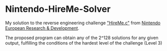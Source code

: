 # Nintendo-HireMe-Solver

My solution to the reverse engineering challenge ["HireMe.c"](https://www.nerd.nintendo.com/files/HireMe) from [Nintendo European Research & Development](https://www.nerd.nintendo.com/).

The proposed program can obtain any of the 2^128 solutions for any given output, fulfilling the conditions of the hardest level of the challenge (Level 3)
